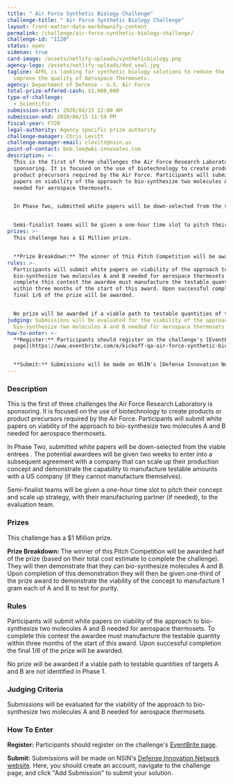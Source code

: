 ```yaml
---
title: " Air Force Synthetic Biology Challenge"
challenge-title: " Air Force Synthetic Biology Challenge"
layout: front-matter-data-markdownify-content
permalink: /challenge/air-force-synthetic-biology-challenge/
challenge-id: "1120"
status: open
sidenav: true
card-image: /assets/netlify-uploads/syntheticbiology.png
agency-logo: /assets/netlify-uploads/dod_seal.jpg
tagline: AFRL is looking for synthetic biology solutions to reduce the cost and
  improve the quality of Aerospace Thermosets.
agency: Department of Defense - U.S. Air Force
total-prize-offered-cash: $1,000,000
type-of-challenge:
  - Scientific
submission-start: 2020/04/15 12:00 AM
submission-end: 2020/06/15 11:59 PM
fiscal-year: FY20
legal-authority: Agency specific prize authority
challenge-manager: Chris Levitt
challenge-manager-email: clevitt@nsin.us
point-of-contact: bob.lee@wbi-innovates.com
description: >-
  This is the first of three challenges the Air Force Research Laboratory is
  sponsoring. It is focused on the use of biotechnology to create products or
  product precursors required by the Air Force. Participants will submit white
  papers on viability of the approach to bio-synthesize two molecules A and B
  needed for aerospace thermosets.


  In Phase Two, submitted white papers will be down-selected from the viable entrees . The potential awardees will be given two weeks to enter into a subsequent agreement with a company that can scale up their production concept and demonstrate the capability to manufacture testable amounts with a US company (if they cannot manufacture themselves).


  Semi-finalist teams will be given a one-hour time slot to pitch their concept and scale up strategy, with their manufacturing partner (if needed), to the evaluation team.
prizes: >-
  This challenge has a $1 Million prize.


  **Prize Breakdown:** The winner of this Pitch Competition will be awarded half of the prize (based on their total cost estimate to complete the challenge). They will then demonstrate that they can bio-synthesize molecules A and B. Upon completion of this demonstration they will then be given one-third of the prize award to demonstrate the viability of the concept to manufacture 1 gram each of A and B to test for purity.
rules: >-
  Participants will submit white papers on viability of the approach to
  bio-synthesize two molecules A and B needed for aerospace thermosets. To
  complete this contest the awardee must manufacture the testable quantity
  within three months of the start of this award. Upon successful completion the
  final 1/6 of the prize will be awarded.


  No prize will be awarded if a viable path to testable quantities of targets A and B are not identified in Phase 1.
judging: Submissions will be evaluated for the viability of the approach to
  bio-synthesize two molecules A and B needed for aerospace thermosets.
how-to-enter: >-
  **Register:** Participants should register on the challenge's [EventBrite
  page](https://www.eventbrite.com/e/kickoff-qa-air-force-synthetic-biology-challenge-tickets-102081863602). 


  **Submit:** Submissions will be made on NSIN's [Defense Innovation Network website](https://innovatedefense.net/dod/afrl-challenge-1). Here, you should create an account, navigate to the challenge page, and click "Add Submission" to submit your solution.
---
```

### Description

This is the first of three challenges the Air Force Research Laboratory is sponsoring. It is focused on the use of biotechnology to create products or product precursors required by the Air Force. Participants will submit white papers on viability of the approach to bio-synthesize two molecules A and B needed for aerospace thermosets.

In Phase Two, submitted white papers will be down-selected from the viable entrees . The potential awardees will be given two weeks to enter into a subsequent agreement with a company that can scale up their production concept and demonstrate the capability to manufacture testable amounts with a US company (if they cannot manufacture themselves).

Semi-finalist teams will be given a one-hour time slot to pitch their concept and scale up strategy, with their manufacturing partner (if needed), to the evaluation team.

### Prizes

This challenge has a $1 Million prize.

**Prize Breakdown:** The winner of this Pitch Competition will be awarded half of the prize (based on their total cost estimate to complete the challenge). They will then demonstrate that they can bio-synthesize molecules A and B. Upon completion of this demonstration they will then be given one-third of the prize award to demonstrate the viability of the concept to manufacture 1 gram each of A and B to test for purity.

### Rules

Participants will submit white papers on viability of the approach to bio-synthesize two molecules A and B needed for aerospace thermosets. To complete this contest the awardee must manufacture the testable quantity within three months of the start of this award. Upon successful completion the final 1/6 of the prize will be awarded.

No prize will be awarded if a viable path to testable quantities of targets A and B are not identified in Phase 1.

### Judging Criteria

Submissions will be evaluated for the viability of the approach to bio-synthesize two molecules A and B needed for aerospace thermosets.

### How To Enter

**Register:** Participants should register on the challenge's [EventBrite page](https://www.eventbrite.com/e/kickoff-qa-air-force-synthetic-biology-challenge-tickets-102081863602). 

**Submit:** Submissions will be made on NSIN's [Defense Innovation Network website](https://innovatedefense.net/dod/afrl-challenge-1). Here, you should create an account, navigate to the challenge page, and click "Add Submission" to submit your solution.
